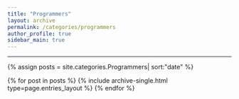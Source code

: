 ```yaml
---
title: "Programmers"
layout: archive
permalink: /categories/programmers
author_profile: true
sidebar_main: true
---
```


<!-- 공백이 포함되어 있는 카테고리 이름의 경우 site.categories.['a b c'] 이런식으로! -->

***

{% assign posts = site.categories.Programmers| sort:"date" %}

{% for post in posts %}
  {% include archive-single.html type=page.entries_layout %}
{% endfor %}
